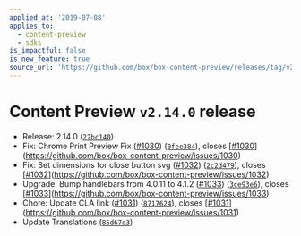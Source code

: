 ```yaml
---
applied_at: '2019-07-08'
applies_to:
  - content-preview
  - sdks
is_impactful: false
is_new_feature: true
source_url: 'https://github.com/box/box-content-preview/releases/tag/v2.14.0'
---
```


# Content Preview `v2.14.0` release


* Release: 2.14.0 ([`22bc140`](https://github.com/box/box-content-preview/commit[`22bc140`](https://github.com/box/box-content-preview/commit/22bc140)))
* Fix: Chrome Print Preview Fix ([#1030](https://github.com/box/box-content-preview/pull/1030)) ([`0fee384`](https://github.com/box/box-content-preview/commit[`0fee384`](https://github.com/box/box-content-preview/commit/0fee384))), closes [[#1030](https://github.com/box/box-content-preview/pull/1030)](https://github.com/box/box-content-preview/issues/1030)
* Fix: Set dimensions for close button svg ([#1032](https://github.com/box/box-content-preview/pull/1032)) ([`2c2d479`](https://github.com/box/box-content-preview/commit[`2c2d479`](https://github.com/box/box-content-preview/commit/2c2d479))), closes [[#1032](https://github.com/box/box-content-preview/pull/1032)](https://github.com/box/box-content-preview/issues/1032)
* Upgrade: Bump handlebars from 4.0.11 to 4.1.2 ([#1033](https://github.com/box/box-content-preview/pull/1033)) ([`3ce93e6`](https://github.com/box/box-content-preview/commit[`3ce93e6`](https://github.com/box/box-content-preview/commit/3ce93e6))), closes [[#1033](https://github.com/box/box-content-preview/pull/1033)](https://github.com/box/box-content-preview/issues/1033)
* Chore: Update CLA link ([#1031](https://github.com/box/box-content-preview/pull/1031)) ([`8717624`](https://github.com/box/box-content-preview/commit[`8717624`](https://github.com/box/box-content-preview/commit/8717624))), closes [[#1031](https://github.com/box/box-content-preview/pull/1031)](https://github.com/box/box-content-preview/issues/1031)
* Update Translations ([`85d67d3`](https://github.com/box/box-content-preview/commit[`85d67d3`](https://github.com/box/box-content-preview/commit/85d67d3)))



